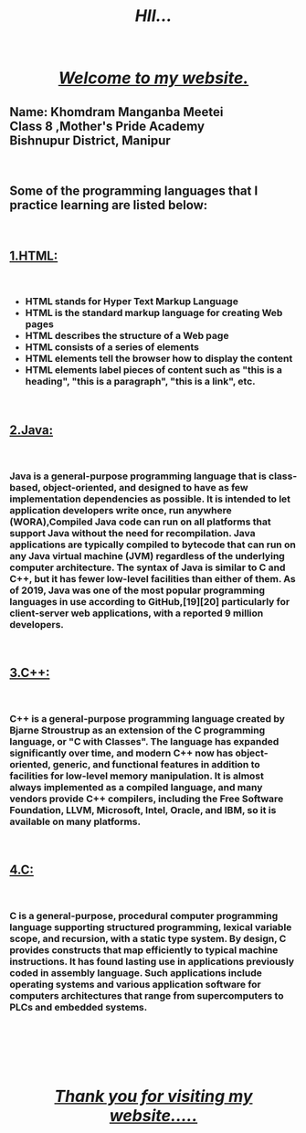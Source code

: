 <html>
<body>
  <center><i><h1>HII...</h1></i><br>
    <i><u> <h1>Welcome to my website.</h1></u></i></center>
  <h2> Name: Khomdram Manganba Meetei<br>
    Class 8 ,Mother's Pride Academy<br>
    Bishnupur District, Manipur</h2><br>
  
  
  
  
  <p><h2>Some of the programming languages that I practice learning are listed below:</h2><br>
 <u>  <h2>1.HTML:</h2></u><br>
  <h3><ul type ="disc">  
  <li>HTML stands for Hyper Text Markup Language</li>
<li>HTML is the standard markup language for creating Web pages</li>
<li>HTML describes the structure of a Web page</li>
<li>HTML consists of a series of elements</li>
<li>HTML elements tell the browser how to display the content</li>
<li>HTML elements label pieces of content such as "this is a heading", "this is a paragraph", "this is a link", etc.</li></ul></h3></p><br>


<u><h2>2.Java:</h2></u><br>
<h3>Java is a general-purpose programming language that is class-based, object-oriented, and designed to have as few implementation dependencies as possible. It is intended to let application developers write once, run anywhere (WORA),Compiled Java code can run on all platforms that support Java without the need for recompilation. Java applications are typically compiled to bytecode that can run on any Java virtual machine (JVM) regardless of the underlying computer architecture. The syntax of Java is similar to C and C++, but it has fewer low-level facilities than either of them. As of 2019, Java was one of the most popular programming languages in use according to GitHub,[19][20] particularly for client-server web applications, with a reported 9 million developers.</h3><br>

<u><h2>3.C++:</h2></u><br>
<h3> C++ is a general-purpose programming language created by Bjarne Stroustrup as an extension of the C programming language, or "C with Classes". The language has expanded significantly over time, and modern C++ now has object-oriented, generic, and functional features in addition to facilities for low-level memory manipulation. It is almost always implemented as a compiled language, and many vendors provide C++ compilers, including the Free Software Foundation, LLVM, Microsoft, Intel, Oracle, and IBM, so it is available on many platforms.</h3><br>

<u><h2>4.C:</h2></u><br>
<h3>C is a general-purpose, procedural computer programming language supporting structured programming, lexical variable scope, and recursion, with a static type system. By design, C provides constructs that map efficiently to typical machine instructions. It has found lasting use in applications previously coded in assembly language. Such applications include operating systems and various application software for computers architectures that range from supercomputers to PLCs and embedded systems.</h3><br>
<h1><a href="https://www.google.com/search?q=w3+schools&oq=w3&aqs=chrome.0.69i59j69i57j0j69i60l2.1925j0j4&client=ms-android-vivo&sourceid=chrome-mobile&ie=UTF-8"></h1></a><br>

<h1><i><u><center>Thank you for visiting my website.....</center></u></i></h1>
</body>
</html>







